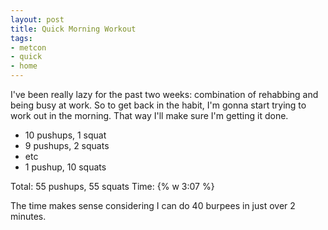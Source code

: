 ```yaml
---
layout: post
title: Quick Morning Workout
tags:
- metcon
- quick
- home
---
```


I've been really lazy for the past two weeks: combination of rehabbing and being busy at work. So to get back in the habit, I'm gonna start trying to work out in the morning. That way I'll make sure I'm getting it done.

- 10 pushups, 1 squat
- 9 pushups, 2 squats
- etc
- 1 pushup, 10 squats

Total: 55 pushups, 55 squats
Time: {% w 3:07 %}

The time makes sense considering I can do 40 burpees in just over 2 minutes.
